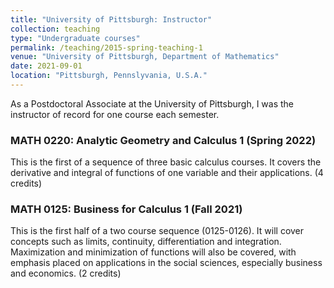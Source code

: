 ```yaml
---
title: "University of Pittsburgh: Instructor"
collection: teaching
type: "Undergraduate courses"
permalink: /teaching/2015-spring-teaching-1
venue: "University of Pittsburgh, Department of Mathematics"
date: 2021-09-01
location: "Pittsburgh, Pennslyvania, U.S.A."
---
```


As a Postdoctoral Associate at the University of Pittsburgh, I was the instructor of record for one course each semester.

### MATH 0220: Analytic Geometry and Calculus 1 (Spring 2022)
This is the first of a sequence of three basic calculus courses. It covers the derivative and integral of functions of one variable and their applications. (4 credits)

### MATH 0125: Business for Calculus 1 (Fall 2021)
This is the first half of a two course sequence (0125-0126). It will cover concepts such as limits, continuity, differentiation and integration. Maximization and minimization of functions will also be covered, with emphasis placed on applications in the social sciences, especially business and economics. (2 credits)
